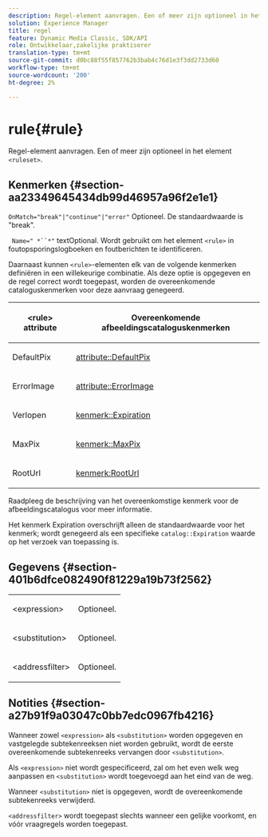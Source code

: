 ```yaml
---
description: Regel-element aanvragen. Een of meer zijn optioneel in het element <ruleset>.
solution: Experience Manager
title: regel
feature: Dynamic Media Classic, SDK/API
role: Ontwikkelaar,zakelijke praktiserer
translation-type: tm+mt
source-git-commit: d0bc88f55f857762b3bab4c76d1e3f3dd2733d60
workflow-type: tm+mt
source-wordcount: '200'
ht-degree: 2%

---
```



# rule{#rule}

Regel-element aanvragen. Een of meer zijn optioneel in het element `<ruleset>`.

## Kenmerken {#section-aa23349645434db99d46957a96f2e1e1}

`OnMatch="break"|"continue"|"error"` Optioneel. De standaardwaarde is &quot;break&quot;.

` Name=" *``*"` textOptional. Wordt gebruikt om het element `<rule>` in foutopsporingslogboeken en foutberichten te identificeren.

Daarnaast kunnen `<rule>`-elementen elk van de volgende kenmerken definiëren in een willekeurige combinatie. Als deze optie is opgegeven en de regel correct wordt toegepast, worden de overeenkomende cataloguskenmerken voor deze aanvraag genegeerd.

<table id="table_AFEFDE61C9ED40019C10D8FE5B16CA23"> 
 <thead> 
  <tr> 
   <th colname="col1" class="entry"> <p>&lt;rule&gt; attribute </p> </th> 
   <th colname="col2" class="entry"> <p>Overeenkomende afbeeldingscataloguskenmerken </p> </th> 
  </tr> 
 </thead>
 <tbody> 
  <tr> 
   <td colname="col1"> <p> <span class="codeph"> DefaultPix  </span> </p> </td> 
   <td colname="col2"> <p> <a href="../../../../../ir-api/material-cat/image-rendering-api-ref/c-ir-material-catalog/c-ir-attributes-reference/r-ir-defaultpix.md#reference-102c98f9b5d24d2aaaeb756653fb0e6f" type="reference" format="dita" scope="local"> attribute::DefaultPix  </a> </p> </td> 
  </tr> 
  <tr> 
   <td colname="col1"> <p> <span class="codeph"> ErrorImage  </span> </p> </td> 
   <td colname="col2"> <p> <a href="../../../../../ir-api/material-cat/image-rendering-api-ref/c-ir-material-catalog/c-ir-attributes-reference/r-ir-errorimage.md#reference-b58bdaba96074c52802ca8dc54bfe2f0" type="reference" format="dita" scope="local"> attribute::ErrorImage  </a> </p> </td> 
  </tr> 
  <tr> 
   <td colname="col1"> <p> <span class="codeph"> Verlopen  </span> </p> </td> 
   <td colname="col2"> <p> <a href="../../../../../ir-api/material-cat/image-rendering-api-ref/c-ir-material-catalog/c-ir-attributes-reference/r-ir-expiration.md#reference-0f68ad8199c64bd4bc8d27dd78b7d996" type="reference" format="dita" scope="local"> kenmerk::Expiration  </a> </p> </td> 
  </tr> 
  <tr> 
   <td colname="col1"> <p> <span class="codeph"> MaxPix  </span> </p> </td> 
   <td colname="col2"> <p> <a href="../../../../../ir-api/material-cat/image-rendering-api-ref/c-ir-material-catalog/c-ir-attributes-reference/r-ir-maxpix.md#reference-569f186bbc2840a6bd3cffa8ff3e7657" type="reference" format="dita" scope="local"> kenmerk::MaxPix  </a> </p> </td> 
  </tr> 
  <tr> 
   <td colname="col1"> <p> <span class="codeph"> RootUrl  </span> </p> </td> 
   <td colname="col2"> <p> <a href="../../../../../ir-api/material-cat/image-rendering-api-ref/c-ir-material-catalog/c-ir-attributes-reference/r-ir-rooturl.md#reference-b8d706a573814802bd6794223cc78402" type="reference" format="dita" scope="local"> kenmerk:RootUrl  </a> </p> </td> 
  </tr> 
 </tbody> 
</table>

Raadpleeg de beschrijving van het overeenkomstige kenmerk voor de afbeeldingscatalogus voor meer informatie.

Het kenmerk Expiration overschrijft alleen de standaardwaarde voor het kenmerk; wordt genegeerd als een specifieke `catalog::Expiration` waarde op het verzoek van toepassing is.

## Gegevens {#section-401b6dfce082490f81229a19b73f2562}

<table id="simpletable_A7E17B52AF754687ACCFFBE747939331"> 
 <tr class="strow"> 
  <td class="stentry"> <p> <span class="codeph"> &lt;expression&gt; </span> </p> </td> 
  <td class="stentry"> <p>Optioneel. </p> </td> 
 </tr> 
 <tr class="strow"> 
  <td class="stentry"> <p> <span class="codeph"> &lt;substitution&gt; </span> </p> </td> 
  <td class="stentry"> <p>Optioneel. </p> </td> 
 </tr> 
 <tr class="strow"> 
  <td class="stentry"> <p> <span class="codeph"> &lt;addressfilter&gt; </span> </p> </td> 
  <td class="stentry"> <p>Optioneel. </p> </td> 
 </tr> 
</table>

## Notities {#section-a27b91f9a03047c0bb7edc0967fb4216}

Wanneer zowel `<expression>` als `<substitution>` worden opgegeven en vastgelegde subtekenreeksen niet worden gebruikt, wordt de eerste overeenkomende subtekenreeks vervangen door `<substitution>`.

Als `<expression>` niet wordt gespecificeerd, zal om het even welk weg aanpassen en `<substitution>` wordt toegevoegd aan het eind van de weg.

Wanneer `<substitution>` niet is opgegeven, wordt de overeenkomende subtekenreeks verwijderd.

`<addressfilter>` wordt toegepast slechts wanneer een gelijke voorkomt, en vóór vraagregels worden toegepast.
